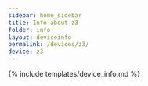 ```yaml
---
sidebar: home_sidebar
title: Info about z3
folder: info
layout: deviceinfo
permalink: /devices/z3/
device: z3
---
```

{% include templates/device_info.md %}
